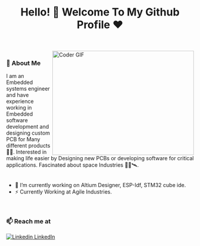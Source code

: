 <h1 align="center">Hello! 👋 <!-- <img src="https://raw.githubusercontent.com/MartinHeinz/MartinHeinz/master/wave.gif" width="25px"> --> Welcome To My Github Profile ♥</h1>
<!-- # Hello! <img src="https://raw.githubusercontent.com/MartinHeinz/MartinHeinz/master/wave.gif" width="30px">Welcome To My Github Profile ♥  -->
<!-- <img src="https://github.com/Govindv7555/Govindv7555/blob/main/49e76e0596857673c5c80c85b84394c1.gif" width=1000px height=95px> -->

<br/>
<br/>

<img align="right" src="https://media.giphy.com/media/SWoSkN6DxTszqIKEqv/giphy.gif" alt="Coder GIF" width="380" height="280">

<h3>🚀 About Me</h3> 
I am an Embedded systems engineer and have experience working in Embedded software development and designing custom PCB for Many different products 👨‍💻. 
Interested in making life easier by  Designing new PCBs or developing software for critical applications. Fascinated about space Industries 🐱‍🏍🛰.

<br/>
<br/>

- 🔭 I’m currently working on Altium Designer, ESP-Idf, STM32 cube ide.
- ⚡ Currently Working at Agile Industries.
<br/>


### 📫 Reach me at 
[![Linkedin](https://i.stack.imgur.com/gVE0j.png) LinkedIn](https://www.linkedin.com/in/mohannad-alzaatreh/)
